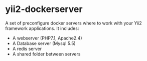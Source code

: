 # yii2-dockerserver
A set of preconfigure docker servers where to work with your Yii2 framework applications.
It includes:
- A webserver (PHP7.1, Apache2.4)
- A Database server (Mysql 5.5)
- A redis server
- A shared folder between servers
